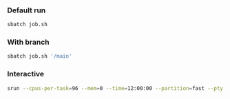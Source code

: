 ### Default run

```sh
sbatch job.sh
```

### With branch

```sh
sbatch job.sh '/main'
```

### Interactive

```sh
srun --cpus-per-task=96 --mem=0 --time=12:00:00 --partition=fast --pty ~/nyx/job.sh '/main'
```

